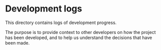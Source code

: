 # Development logs

This directory contains logs of development progress.

The purpose is to provide context to other developers on how the project has
been developed, and to help us understand the decisions that have been made.
